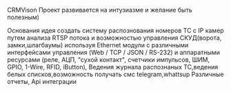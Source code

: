 CRMVison
Проект  развивается на интузиазме и желание быть полезным)

Основания идея создать систему распознования номеров ТС с IP камер путем анализа RTSP потока и возможностью управления СКУД(ворота, замки,шлагбаумы) 
используя Ethernet модули c различными интерфейсами управления (Web / TCP / JSON / RS-232) и
аппаратными ресурсами (реле, АЦП, "сухой контакт", счетчики импульсов, ШИМ, GPIO, 1-Wire, RFID, iButton),
Ведения журнала распознаных ТС,ведения белых списков,возможность получать смс telegram,whattsup
Различные отчеты,
Api интеграции
